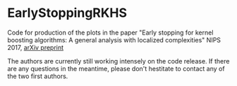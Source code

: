 # EarlyStoppingRKHS
Code for production of the plots in the paper "Early stopping for kernel boosting algorithms: A general analysis with localized complexities" NIPS 2017, <a href="https://arxiv.org/abs/1707.01543">arXiv preprint</a>
  
The authors are currently still working intensely on the code release. If there are any questions in the meantime, please don't hestitate to contact any of the two first authors. 
